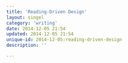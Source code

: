 ```yaml
---
title: 'Reading-Driven Design'
layout: singel
category: 'writing'
date: 2014-12-05 21:54
updated: 2014-12-05 21:54
unique-id: 2014-12-05:reading-driven-design
description: ''

---
```


